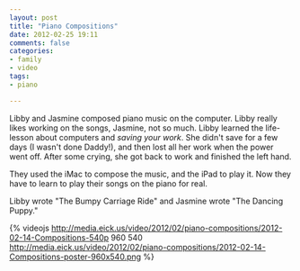 ```yaml
---
layout: post
title: "Piano Compositions"
date: 2012-02-25 19:11
comments: false
categories: 
- family
- video
tags:
- piano

---
```


Libby and Jasmine composed piano music on the computer.  Libby really likes working on the songs, Jasmine, not so much.  Libby learned the life-lesson about computers and *saving your work*.   She didn't save for a few days (I wasn't done Daddy!), and then lost all her work when the power went off.  After some crying, she got back to work and finished the left hand.

They used the iMac to compose the music, and the iPad to play it.  Now they have to learn to play their songs on the piano for real.

Libby wrote "The Bumpy Carriage Ride" and Jasmine wrote "The Dancing Puppy."

{% videojs http://media.eick.us/video/2012/02/piano-compositions/2012-02-14-Compositions-540p 960 540 http://media.eick.us/video/2012/02/piano-compositions/2012-02-14-Compositions-poster-960x540.png %}
